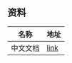 ## 资料

| 名称     | 地址                                                 |
| -------- | ---------------------------------------------------- |
| 中文文档 | [link](https://gin-gonic.com/zh-cn/docs/benchmarks/) |

